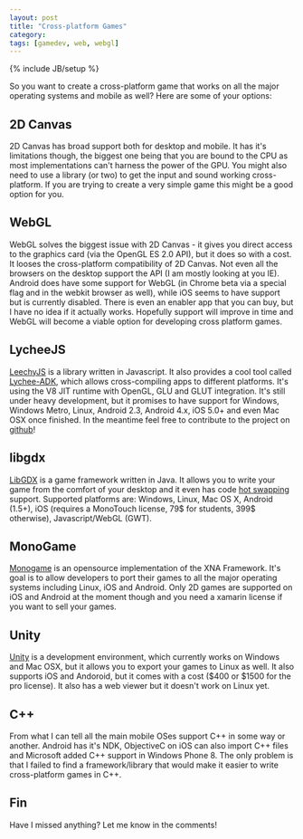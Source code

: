```yaml
---
layout: post
title: "Cross-platform Games"
category: 
tags: [gamedev, web, webgl]
---
```

{% include JB/setup %}

So you want to create a cross-platform game that works on all the major operating systems and mobile as well? Here are some of your options:

2D Canvas
---------

2D Canvas has broad support both for desktop and mobile. It has it's limitations though, the biggest one being that you are bound to the CPU as most implementations can't harness the power of the GPU. You might also need to use a library (or two) to get the input and sound working cross-platform. If you are trying to create a very simple game this might be a good option for you.

WebGL
-----

WebGL solves the biggest issue with 2D Canvas - it gives you direct access to the graphics card (via the OpenGL ES 2.0 API), but it does so with a cost. It looses the cross-platform compatibility of 2D Canvas. Not even all the browsers on the desktop support the API (I am mostly looking at you IE). Android does have some support for WebGL (in Chrome beta via a special flag and in the webkit browser as well), while iOS seems to have support but is currently disabled. There is even an enabler app that you can buy, but I have no idea if it actually works. Hopefully support will improve in time and WebGL will become a viable option for developing cross platform games.


LycheeJS
--------

[LeechyJS](http://martens.ms/lycheeJS/) is a library written in Javascript. It also provides a cool tool called [Lychee-ADK](https://github.com/martensms/lycheeJS-adk), which allows cross-compiling apps to different platforms. It's using the V8 JIT runtime with OpenGL, GLU and GLUT integration. It's still under heavy development, but it promises to have support for Windows, Windows Metro, Linux, Android 2.3, Android 4.x, iOS 5.0+ and even Mac OSX once finished. In the meantime feel free to contribute to the project on [github](https://github.com/martensms/lycheeJS)!

libgdx
------

[LibGDX](http://libgdx.badlogicgames.com/) is a game framework written in Java. It allows you to write your game from the comfort of your desktop and it even has code [hot swapping](http://smotko.si/hotswapping/) support. Supported platforms are: Windows, Linux, Mac OS X, Android (1.5+), iOS (requires a MonoTouch license, 79$ for students, 399$ otherwise), Javascript/WebGL (GWT).

MonoGame
--------

[Monogame](http://monogame.codeplex.com/) is an opensource implementation of the XNA Framework. It's goal is to allow developers to port their games to all the major operating systems including Linux, iOS and Android. Only 2D games are supported on iOS and Android at the moment though and you need a xamarin license if you want to sell your games.

Unity
-----

[Unity](http://unity3d.com/) is a development environment, which currently works on Windows and Mac OSX, but it allows you to export your games to Linux as well. It also supports iOS and Andoroid, but it comes with a cost ($400 or $1500 for the pro license). It also has a web viewer but it doesn't work on Linux yet.

C++
---

From what I can tell all the main mobile OSes support C++ in some way or another. Android has it's NDK, ObjectiveC on iOS can also import C++ files and Microsoft added C++ support in Windows Phone 8. The only problem is that I failed to find a framework/library that would make it easier to write cross-platform games in C++.

Fin
---

Have I missed anything? Let me know in the comments!
